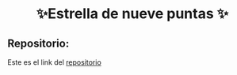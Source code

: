 <h1 align="center">	✨Estrella de nueve puntas	✨</h1>

<h2>Repositorio:</h2>

Este es el link del [repositorio](https://github.com/albabernal03/estrella-)

